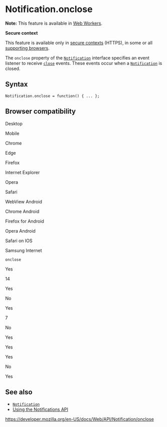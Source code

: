# Notification.onclose

**Note:** This feature is available in [Web Workers](../web_workers_api).

**Secure context**

This feature is available only in [secure contexts](https://developer.mozilla.org/en-US/docs/Web/Security/Secure_Contexts) (HTTPS), in some or all [supporting browsers](#browser_compatibility).

The `onclose` property of the [`Notification`](../notification) interface specifies an event listener to receive [`close`](../htmldialogelement/close_event) events. These events occur when a [`Notification`](../notification) is closed.

## Syntax

    Notification.onclose = function() { ... };

## Browser compatibility

Desktop

Mobile

Chrome

Edge

Firefox

Internet Explorer

Opera

Safari

WebView Android

Chrome Android

Firefox for Android

Opera Android

Safari on IOS

Samsung Internet

`onclose`

Yes

14

Yes

No

Yes

7

No

Yes

Yes

Yes

No

Yes

## See also

- [`Notification`](../notification)
- [Using the Notifications API](../notifications_api/using_the_notifications_api)

<a href="https://developer.mozilla.org/en-US/docs/Web/API/Notification/onclose" class="_attribution-link">https://developer.mozilla.org/en-US/docs/Web/API/Notification/onclose</a>
